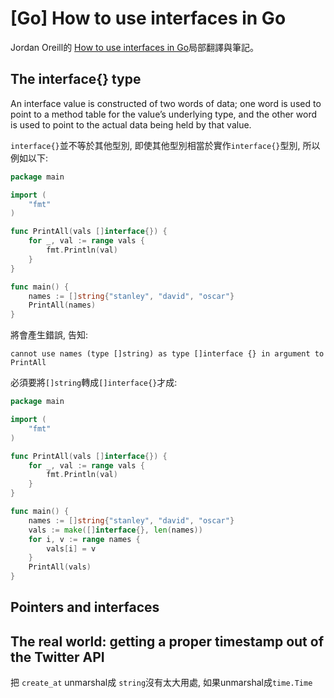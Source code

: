 # [Go] How to use interfaces in Go 

Jordan Oreill的 [How to use interfaces in Go](http://jordanorelli.com/post/32665860244/how-to-use-interfaces-in-go)局部翻譯與筆記。


## The interface{} type

An interface value is constructed of two words of data; one word is used to point to a method table for the value’s underlying type, and the other word is used to point to the actual data being held by that value.

`interface{}`並不等於其他型別, 即使其他型別相當於實作`interface{}`型別, 所以例如以下: 

``` go
package main

import (
    "fmt"
)

func PrintAll(vals []interface{}) {
    for _, val := range vals {
        fmt.Println(val)
    }
}

func main() {
    names := []string{"stanley", "david", "oscar"}
    PrintAll(names)
}
```

將會產生錯誤, 告知:

```
cannot use names (type []string) as type []interface {} in argument to PrintAll
```

必須要將`[]string`轉成`[]interface{}`才成: 

``` go
package main

import (
    "fmt"
)

func PrintAll(vals []interface{}) {
    for _, val := range vals {
        fmt.Println(val)
    }
}

func main() {
    names := []string{"stanley", "david", "oscar"}
    vals := make([]interface{}, len(names))
    for i, v := range names {
        vals[i] = v
    }
    PrintAll(vals)
}
```

## Pointers and interfaces 

## The real world: getting a proper timestamp out of the Twitter API 

把 `create_at` unmarshal成 `string`沒有太大用處, 如果unmarshal成`time.Time`



